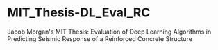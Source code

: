 # MIT_Thesis-DL_Eval_RC
Jacob Morgan's MIT Thesis: Evaluation of Deep Learning Algorithms in Predicting Seismic Response of a Reinforced Concrete Structure
